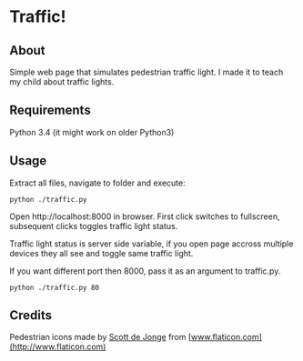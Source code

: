 # Traffic!

## About

Simple web page that simulates pedestrian traffic light. I made it to teach my
child about traffic lights.

## Requirements

Python 3.4 (it might work on older Python3)

## Usage

Extract all files, navigate to folder and execute:

`python ./traffic.py`

Open http://localhost:8000 in browser.
First click switches to fullscreen, subsequent clicks toggles traffic light status.

Traffic light status is server side variable, if you open page accross multiple
devices they all see and toggle same traffic light.

If you want different port then 8000, pass it as an argument to traffic.py.

`python ./traffic.py 80`

## Credits

Pedestrian icons made by [Scott de Jonge](http://www.flaticon.com/authors/scott-de-jonge) from [www.flaticon.com](http://www.flaticon.com)
